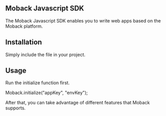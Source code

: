 Moback Javascript SDK
-------------

The Moback Javascript SDK enables you to write web apps based on the Moback platform.

Installation
------------

Simply include the file in your project.

<script type="text/javascript" src="moback.js"></script>

Usage
------------------

Run the initialize function first.

Moback.initialize("appKey", "envKey");

After that, you can take advantage of different features that Moback supports.
